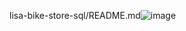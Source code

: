 lisa-bike-store-sql/README.md![image](https://github.com/user-attachments/assets/00d271f1-9ae6-4084-8113-5ef90bc86e80)
